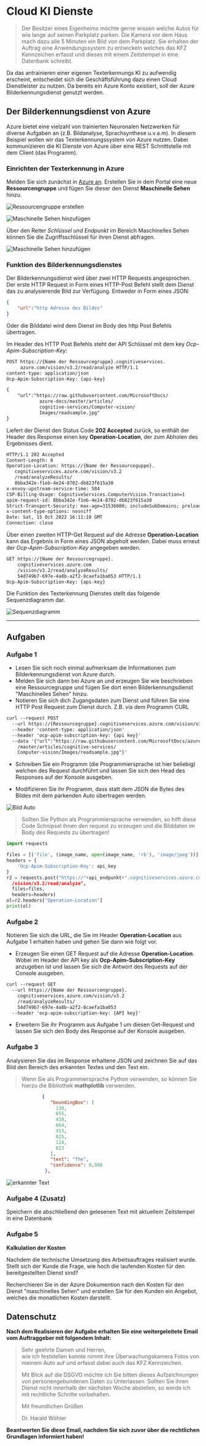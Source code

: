 # Cloud KI Dienste

>Der Besitzer eines Eigenheims möchte gerne wissen welche Autos für wie lange auf seinen Parkplatz parken. Die Kamera vor dem Haus mach dazu alle 5 Minuten ein Bild von dem Parkplatz. Sie erhalten der Auftrag eine Anwendungssystem zu entwickeln welches das KFZ Kennzeichen erfasst und dieses mit einem Zeitstempel in eine Datenbank schreibt.

Da das antrainieren einer eigenen Texterkennungs KI zu aufwendig erscheint, entscheidet sich die Geschäftsführung dazu einen Cloud Dienstleister zu nutzen. Da bereits ein Azure Konto existiert, soll der Azure Bilderkennungsdienst genutzt werden.

## Der Bilderkennungsdienst von Azure

<!--Info-->
Azure bietet eine vielzahl von trainierten Neuronalen Netzwerken für diverse Aufgaben an (z.B. Bildanalyse, Sprachsynthese u.v.a.m). In diesem Beispiel wollen wir das Texterkennungssystem von Azure nutzen. Dabei kommunizieren die KI Dienste von Azure über eine REST Schnittstelle mit dem Client (das Programm).

### Einrichten der Texterkennung in Azure

Melden Sie sich zunächst in [Azure an](https://azure.microsoft.com/de-de/get-started/azure-portal/). Erstellen Sie in dem Portal eine neue **Ressourcengruppe** und fügen Sie dieser den Dienst **Maschinelle Sehen** hinzu.

![Ressourcengruppe erstellen](images/azure1.png)

![Maschinelle Sehen hinzufügen](images/azure2.png)

Über den Reiter *Schlüssel und Endpunkt* im Bereich Maschinelles Sehen können Sie die Zugriffsschlüssel für ihren Dienst abfragen.

![Maschinelle Sehen hinzufügen](images/azure3.png)

### Funktion des Bilderkennungsdienstes

Der Bilderkennungsdienst wird über zwei HTTP Requests angesprochen. Der erste HTTP Request in Form eines HTTP-Post Befehl stellt dem Dienst das zu analysierende Bild zur Verfügung. Entweder in Form eines JSON:

```json
{
    "url":"http Adresse des Bildes"
}
```

Oder die Bilddatei wird dem Dienst im Body des http Post Befehls übertragen.

Im Header des HTTP Post Befehls steht der API Schlüssel mit dem key *Ocp-Apim-Subscription-Key*:

```txt
POST https://{Name der Ressourcegruppe}.cognitiveservices.
     azure.com/vision/v3.2/read/analyze HTTP/1.1
content-type: application/json
Ocp-Apim-Subscription-Key: {api-key}

{
    "url":"https://raw.githubusercontent.com/MicrosoftDocs/
            azure-docs/master/articles/
            cognitive-services/Computer-vision/
            Images/readsample.jpg"
}
```

Liefert der Dienst den Status Code **202 Accepted** zurück, so enthält der Header des Response einen key **Operation-Location**, der zum Abholen des Ergebnisses dient.

```txt
HTTP/1.1 202 Accepted
Content-Length: 0
Operation-Location: https://{Name der Ressourceguppe}.
   cognitiveservices.azure.com/vision/v3.2
   /read/analyzeResults/
   8bba342e-f1eb-4e24-8702-db823f615a38
x-envoy-upstream-service-time: 584
CSP-Billing-Usage: CognitiveServices.ComputerVision.Transaction=1
apim-request-id: 8bba342e-f1eb-4e24-8702-db823f615a38
Strict-Transport-Security: max-age=31536000; includeSubDomains; preload
x-content-type-options: nosniff
Date: Sat, 15 Oct 2022 16:11:18 GMT
Connection: close
```

Über einen zweiten HTTP-Get Request auf die Adresse **Operation-Location** kann das Ergebnis in Form eines JSON abgeholt werden. Dabei muss erneut der *Ocp-Apim-Subscription-Key* angegeben werden.

```txt
GET https://{Name der Ressourcegruppe}.
    cognitiveservices.azure.com
    /vision/v3.2/read/analyzeResults/
    54d749b7-697e-4a8b-a2f2-8caefa1ba053 HTTP/1.1
Ocp-Apim-Subscription-Key: {api-key}
```

Die Funktion des Texterkennung Dienstes stellt das folgende Sequenzdiagramm dar.

![Sequenzdiagramm](images/sequenzdiagramm.png)

<!--Info-->
---

## Aufgaben

### Aufgabe 1

<!--Aufgabe1-->
- Lesen Sie sich noch einmal aufmerksam die Informationen zum Bilderkennungsdienst von Azure durch.
- Melden Sie sich dann bei Azure an und erzeugen Sie wie beschrieben eine Ressourcegruppe und fügen Sie dort einen Bilderkennungsdienst "Maschinelles Sehen" hinzu. 
- Notieren Sie sich dich Zugangsdaten zum Dienst und führen Sie eine HTTP Post Request zum Dienst durch. Z.B. via dem Programm CURL

```txt
curl --request POST 
  --url https://{Ressourcegruppe}.cognitiveservices.azure.com/vision/v3.2/read/analyze 
  --header 'content-type: application/json' 
  --header 'ocp-apim-subscription-key: {api key}' 
  --data '{"url":"https://raw.githubusercontent.com/MicrosoftDocs/azure-docs
    /master/articles/cognitive-services/
    Computer-vision/Images/readsample.jpg"}'
```

- Schreiben Sie ein Programm (die Programmiersprache ist hier beliebig) welchen des Request durchführt und lassen Sie sich den Head des Responses auf der Konsole ausgeben.

- Modifizieren Sie ihr Programm, dass statt dem JSON die Bytes des Bildes mit dem parkenden Auto übertragen werden.

![Bild Auto](images/car.png)

>Sollten Sie Python als Programmiersprache verwenden, so hilft diese Code Schnipsel ihnen den request zu erzeugen und die Bilddaten im Body des Requests zu übertragen!

```py
import requests

files = [('file', (image_name, open(image_name, 'rb'), 'image/jpeg'))]
headers = {
    'Ocp-Apim-Subscription-Key': api_key
}
r2 = requests.post("https://"+api_endpunkt+".cognitiveservices.azure.com
  /vision/v3.2/read/analyze",
  files=files,
  headers=headers)
ol=r2.headers["Operation-Location"]
print(ol)
```
<!--Aufgabe1-->

### Aufgabe 2

<!--Aufgabe2-->
Notieren Sie sich die URL, die Sie im Header **Operation-Location** aus Aufgabe 1 erhalten haben und gehen Sie dann wie folgt vor.

- Erzeugen Sie einen GET Request auf die Adresse **Operation-Location**. Wobei im Header der API key als **Ocp-Apim-Subscription-Key** anzugeben ist und lassen Sie sich die Antwort des Requests auf der Console ausgeben.

```txt
curl --request GET 
  --url https://{Name der Ressourcengruppe}.
    cognitiveservices.azure.com/vision/v3.2
    /read/analyzeResults/
    54d749b7-697e-4a8b-a2f2-8caefa1ba053 
  --header 'ocp-apim-subscription-key: {API key}' 
```

- Erweitern Sie ihr Programm aus Aufgabe 1 um diesen Get-Request und lassen Sie sich den Body des Response auf der Konsole ausgeben.

<!--Aufgabe2-->
<!--Aufgabe3-->

### Aufgabe 3

Analysieren Sie das im Response erhaltene JSON und zeichnen Sie auf das Bild den Bereich des erkannten Textes und den Text ein.

>Wenn Sie als Programmiersprache Python verwenden, so können Sie hierzu die Bibliothek **mathplotlib** verwenden.  

```json
             {
                "boundingBox": [
                  130,
                  655,
                  418,
                  664,
                  413,
                  825,
                  124,
                  823
                ],
                "text": "The",
                "confidence": 0.998
              },
```

![erkannter Text](images/output.png)

<!--Aufgabe3-->

### Aufgabe 4 (Zusatz)

<!--Aufgabe4-->
Speichern die abschließend den gelesenen Text mit aktuellem Zeitstempel in eine Datenbank
<!--Aufgabe4-->

### Aufgabe 5
<!--Aufgabe5-->

**Kalkulation der Kosten**

Nachdem die technische Umsetzung des Arbeitsauftrages realisiert wurde. Stellt sich der Kunde die Frage, wie hoch die laufenden Kosten für den bereitgestellten Dienst sind?

Recherchieren Sie in der Azure Dokumention nach den Kosten für den Dienst "maschinelles Sehen" und erstellen Sie für den Kunden ein Angebot, welches die monatlichen Kosten darstellt.

<!--Aufgabe5-->

## Datenschutz

<!--Aufgabe6-->
**Nach dem Realisieren der Aufgabe erhalten Sie eine weitergeleitete Email vom Auftraggeber mit folgendem Inhalt:**

>Sehr geehrte Damen und Herren,<br>
>wie ich feststellen konnte nimmt ihre Überwachungskamera Fotos von meinem Auto auf und erfasst dabei auch das KFZ Kennzeichen. 
>
>Mit Blick auf die DSGVO möchte ich Sie bitten dieses Aufzeichnungen von personengebundenen Daten zu Unterlassen. Sollten Sie ihren Dienst nicht innerhalb der nächsten Woche abstellen, so werde ich mit rechtliche Schritte vorbehalten.
>
>Mit freundlichen Grüßen
>
>Dr. Harald Wöhler

**Beantworten Sie diese Email, nachdem Sie sich zuvor über die rechtlichen Grundlagen informiert haben!**
<!--Aufgabe6-->